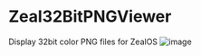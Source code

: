 # Zeal32BitPNGViewer
Display 32bit color PNG files for ZealOS
![image](https://github.com/y4my4my4m/Zeal32BitPNGViewer/assets/8145020/f4785fa1-0676-438b-8a45-99472d01ee5f)
